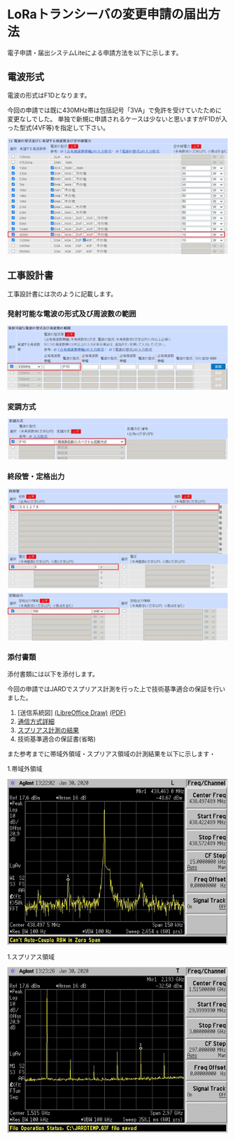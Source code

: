 # LoRaトランシーバの変更申請の届出方法
電子申請・届出システムLiteによる申請方法を以下に示します。

## 電波形式
電波の形式はF1Dとなります。

今回の申請では既に430MHz帯は包括記号「3VA」で免許を受けていたために変更なしでした。
単独で新規に申請されるケースは少ないと思いますがF1Dが入った型式(4VF等)を指定して下さい。

![電波型式](電波型式.jpg)

## 工事設計書
工事設計書には次のように記載します。
### 発射可能な電波の形式及び周波数の範囲
![発射可能な電波の型式](発射可能な電波の型式.jpg)
### 変調方式
![変調方式](変調方式.jpg)
### 終段管・定格出力
![終段管・定格出力](終段管・定格出力.jpg)
### 添付書類
添付書類には以下を添付します。

今回の申請ではJARDでスプリアス計測を行った上で技術基準適合の保証を行いました。
1. [送信系統図]
[(LibreOffice Draw)](LoRa送信機系統図.odg)
[(PDF)](LoRa送信機系統図.pdf)
1. [通信方式詳細](通信方式詳細.md)
1. [スプリアス計測の結果](スプリアス計測の結果.jpg)
1. 技術基準適合の保証書(省略)

また参考までに帯域外領域・スプリアス領域の計測結果を以下に示します・

1.帯域外領域

![帯域外](帯域外.jpg)

1.スプリアス領域

![スプリアス](スプリアス.jpg)
